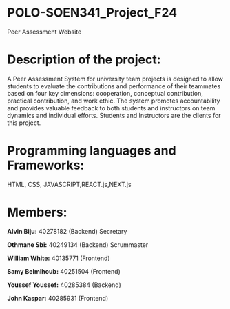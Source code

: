# POLO-SOEN341_Project_F24
Peer Assessment Website

# Description of the project:
A Peer Assessment System for university team projects is designed to allow students to evaluate the contributions and performance of their teammates based on four key dimensions: cooperation, conceptual contribution, practical contribution, and work ethic. The system promotes accountability and provides valuable feedback to both students and instructors on team dynamics and individual efforts. Students and Instructors are the clients for this project.

# Programming languages and Frameworks:
HTML, CSS, JAVASCRIPT,REACT.js,NEXT.js

# Members:

**Alvin Biju:** 40278182 (Backend) Secretary

**Othmane Sbi:** 40249134  (Backend) Scrummaster

**William White:** 40135771  (Frontend)

**Samy Belmihoub:** 40251504 (Frontend)

**Youssef Youssef:** 40285384  (Backend)

**John Kaspar:** 40285931  (Frontend)
